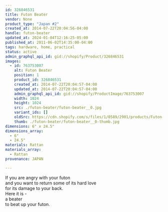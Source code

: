 ```yaml
---
id: 326846531
title: Futon Beater
vendor: None
product_type: "Japan #2"
created_at: 2014-07-22T20:04:56-04:00
handle: futon-beater
updated_at: 2024-01-04T12:16:25-05:00
published_at: 2011-06-02T14:35:00-04:00
tags: hardware, home, practical
status: active
admin_graphql_api_id: gid://shopify/Product/326846531
images:
  - id: 763753007
    alt: Futon Beater
    position: 1
    product_id: 326846531
    created_at: 2014-07-22T20:04:57-04:00
    updated_at: 2014-07-22T20:04:57-04:00
    admin_graphql_api_id: gid://shopify/ProductImage/763753007
    width: 1024
    height: 1024
    src: ./futon-beater/futon-beater__0.jpg
    variant_ids: []
    oldSrc: https://cdn.shopify.com/s/files/1/0589/2901/products/Futon-Beater_1.jpeg?v=1406073897
    thumb: ./futon-beater/futon-beater__0-thumb.jpg
dimensions: 6" x 24.5"
dimensions_array:
  - 6"
  - 24.5"
materials: Rattan
materials_array:
  - Rattan
provenance: JAPAN

---
```


If you are angry with your futon  
and you want to return some of its hard love  
for its damage to your back.  
Here it is -  
a beater  
to beat up your futon.
